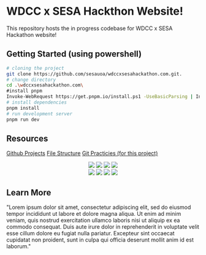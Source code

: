 # WDCC x SESA Hackthon Website!

This repository hosts the in progress codebase for WDCC x SESA Hackathon website! <br/>

## Getting Started (using powershell)

```bash
# cloning the project
git clone https://github.com/sesauoa/wdccxsesahackathon.com.git.
# change directory
cd .\wdccxsesahackathon.com\
#install pnpm
Invoke-WebRequest https://get.pnpm.io/install.ps1 -UseBasicParsing | Invoke-Expression
# install dependencies
pnpm install
# run development server
pnpm run dev
```

## Resources

[Github Projects](https://github.com/sesauoa/wdccxsesahackathon.com/projects?query=is%3Aopen)
[File Structure](docs/STRUCTURE.md)
[Git Practicies (for this project)](docs/STRUCTURE.md)


<div align="center">
    <!-- Next js -->
    <img src="https://img.shields.io/badge/next%20js-000000?style=for-the-badge&logo=nextdotjs&logoColor=white"/>
    <!-- React -->
    <img src="https://img.shields.io/badge/React-20232A?style=for-the-badge&logo=react&logoColor=61DAFB"/>
    <!-- Typescript -->
    <img src="https://img.shields.io/badge/TypeScript-007ACC?style=for-the-badge&logo=typescript&logoColor=white"/>
     <!-- TailwindCSS -->
    <img src="https://img.shields.io/badge/Tailwind_CSS-38B2AC?style=for-the-badge&logo=tailwind-css&logoColor=white"/>
</div>

<div align="center">
     <!-- PNPM -->
    <img src="https://img.shields.io/badge/pnpm-CB3837?style=for-the-badge&logo=npm&logoColor=white"/>
    <!-- NodeJS -->
    <img src="https://img.shields.io/badge/Node%20js-339933?style=for-the-badge&logo=nodedotjs&logoColor=white"/>
    <!-- Figma -->
    <img src="https://img.shields.io/badge/Figma-F24E1E?style=for-the-badge&logo=figma&logoColor=white"/>
    <!-- Prettier -->
    <img src="https://img.shields.io/badge/prettier-1A2C34?style=for-the-badge&logo=prettier&logoColor=F7BA3E"/>
</div>

## Learn More

"Lorem ipsum dolor sit amet, consectetur adipiscing elit, sed do eiusmod tempor incididunt ut labore et dolore magna aliqua. Ut enim ad minim veniam, quis nostrud exercitation ullamco laboris nisi ut aliquip ex ea commodo consequat. Duis aute irure dolor in reprehenderit in voluptate velit esse cillum dolore eu fugiat nulla pariatur. Excepteur sint occaecat cupidatat non proident, sunt in culpa qui officia deserunt mollit anim id est laborum."
